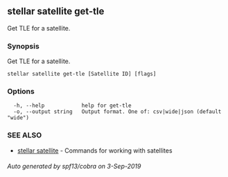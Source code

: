 ## stellar satellite get-tle

Get TLE for a satellite.

### Synopsis

Get TLE for a satellite.

```
stellar satellite get-tle [Satellite ID] [flags]
```

### Options

```
  -h, --help            help for get-tle
  -o, --output string   Output format. One of: csv|wide|json (default "wide")
```

### SEE ALSO

* [stellar satellite](stellar_satellite.md)	 - Commands for working with satellites

###### Auto generated by spf13/cobra on 3-Sep-2019

